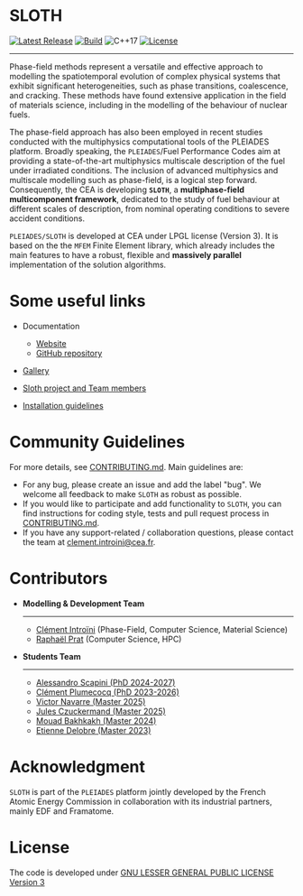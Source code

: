 SLOTH 
=====

[![Latest Release](https://img.shields.io/github/v/release/Collab4Sloth/SLOTH.svg)](https://github.com/Collab4Sloth/SLOTH/releases/latest)
[![Build](https://github.com/Collab4Sloth/SLOTH/actions/workflows/build-and-tests.yml/badge.svg?color=green)](https://github.com/Collab4Sloth/SLOTH/actions/workflows/build-and-tests.yml)
![C++17](https://img.shields.io/badge/C%2B%2B-17-cyan.svg)
[![License](https://img.shields.io/github/license/Collab4Sloth/SLOTH.svg)](https://github.com/Collab4Sloth/SLOTH/blob/main/LICENSE)
_____________

Phase-field methods represent a versatile and effective approach to modelling the spatiotemporal evolution of complex physical systems that exhibit significant heterogeneities, such as phase transitions, coalescence, and cracking. These methods have found extensive application in the field of materials science, including in the modelling of the behaviour of nuclear fuels. 

The phase-field approach has also been employed in recent studies conducted with the multiphysics computational tools of the PLEIADES platform. Broadly speaking, the `PLEIADES`/Fuel Performance Codes aim at providing a state-of-the-art multiphysics multiscale description of the fuel under irradiated conditions. The inclusion of advanced multiphysics and multiscale modelling such as phase-field, is a logical step forward.
Consequently, the CEA is developing **`SLOTH`**, a **multiphase-field multicomponent framework**, dedicated to the study of fuel behaviour at different scales of description, from nominal operating conditions to severe accident conditions. 

`PLEIADES/SLOTH` is developed at CEA under LPGL license (Version 3). It is based on the the `MFEM` Finite Element library, which already includes the main features to have a robust, flexible and **massively parallel** implementation of the solution algorithms.

# Some useful links

- Documentation
  - [Website](https://collab4sloth.github.io/Documentation/) 
  - [GitHub repository](https://github.com/Collab4Sloth/Documentation) 

- [Gallery](https://github.com/Collab4Sloth/Gallery)
- [Sloth project and Team members](https://collab4sloth.github.io/Documentation/About/index.html)
- [Installation guidelines](https://collab4sloth.github.io/Documentation/Started/Installation/linux.html)

# Community Guidelines 

For more details, see [CONTRIBUTING.md](CONTRIBUTING.md). Main guidelines are:

- For any bug, please create an issue and add the label "bug". We welcome all feedback to make `SLOTH` as robust as possible.
- If you would like to participate and add functionality to `SLOTH`, you can find instructions for coding style, tests and pull request process in [CONTRIBUTING.md](CONTRIBUTING.md).
- If you have any support-related / collaboration questions, please contact the team at clement.introini@cea.fr.


# Contributors

-   __Modelling & Development Team__
  
    ---    
    - [Clément Introïni](https://www.researchgate.net/profile/Clement-Introini) (Phase-Field, Computer Science, Material Science)
    - [Raphaël Prat](https://www.researchgate.net/profile/Raphael-Prat) (Computer Science, HPC)



-   __Students Team__

    ---
    - [Alessandro Scapini (PhD 2024-2027)]()
    - [Clément Plumecocq (PhD 2023-2026)]()
    - [Victor Navarre (Master 2025)]()
    - [Jules Czuckermand (Master 2025)]()     
    - [Mouad Bakhkakh (Master 2024)]()
    - [Etienne Delobre (Master 2023)]()


# Acknowledgment

`SLOTH` is part of the `PLEIADES` platform jointly developed by the French Atomic Energy Commission in collaboration with its industrial partners, mainly EDF and Framatome.

# License
The code is developed under [GNU LESSER GENERAL PUBLIC LICENSE Version 3](LICENSE)
